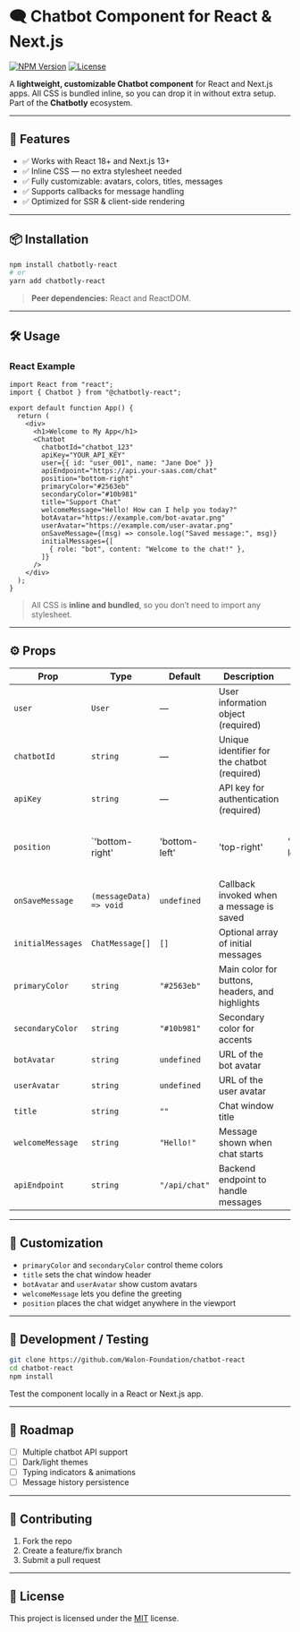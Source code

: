 
# 🗨️ Chatbot Component for React & Next.js

[![NPM Version](https://img.shields.io/npm/v/@your-scope/chatbot-component?color=blue\&label=npm)](https://www.npmjs.com/package/@your-scope/chatbot-component)
[![License](https://img.shields.io/badge/license-MIT-green)](./LICENSE)

A **lightweight, customizable Chatbot component** for React and Next.js apps. All CSS is bundled inline, so you can drop it in without extra setup. Part of the **Chatbotly** ecosystem.

---

## 🚀 Features

* ✅ Works with React 18+ and Next.js 13+
* ✅ Inline CSS — no extra stylesheet needed
* ✅ Fully customizable: avatars, colors, titles, messages
* ✅ Supports callbacks for message handling
* ✅ Optimized for SSR & client-side rendering

---

## 📦 Installation

```bash
npm install chatbotly-react
# or
yarn add chatbotly-react
```

> **Peer dependencies:** React and ReactDOM.

---

## 🛠️ Usage

### React Example

```tsx
import React from "react";
import { Chatbot } from "@chatbotly-react";

export default function App() {
  return (
    <div>
      <h1>Welcome to My App</h1>
      <Chatbot
        chatbotId="chatbot_123"
        apiKey="YOUR_API_KEY"
        user={{ id: "user_001", name: "Jane Doe" }}
        apiEndpoint="https://api.your-saas.com/chat"
        position="bottom-right"
        primaryColor="#2563eb"
        secondaryColor="#10b981"
        title="Support Chat"
        welcomeMessage="Hello! How can I help you today?"
        botAvatar="https://example.com/bot-avatar.png"
        userAvatar="https://example.com/user-avatar.png"
        onSaveMessage={(msg) => console.log("Saved message:", msg)}
        initialMessages={[
          { role: "bot", content: "Welcome to the chat!" },
        ]}
      />
    </div>
  );
}
```

> All CSS is **inline and bundled**, so you don’t need to import any stylesheet.

---

## ⚙️ Props

| Prop              | Type                    | Default       | Description                                     |              |                  |                                       |
| ----------------- | ----------------------- | ------------- | ----------------------------------------------- | ------------ | ---------------- | ------------------------------------- |
| `user`            | `User`                  | —             | User information object (required)              |              |                  |                                       |
| `chatbotId`       | `string`                | —             | Unique identifier for the chatbot (required)    |              |                  |                                       |
| `apiKey`          | `string`                | —             | API key for authentication (required)           |              |                  |                                       |
| `position`        | \`'bottom-right'        | 'bottom-left' | 'top-right'                                     | 'top-left'\` | `'bottom-right'` | Position of the chatbot on the screen |
| `onSaveMessage`   | `(messageData) => void` | `undefined`   | Callback invoked when a message is saved        |              |                  |                                       |
| `initialMessages` | `ChatMessage[]`         | `[]`          | Optional array of initial messages              |              |                  |                                       |
| `primaryColor`    | `string`                | `"#2563eb"` | Main color for buttons, headers, and highlights |              |                  |                                       |
| `secondaryColor`  | `string`                | `"#10b981"` | Secondary color for accents                     |              |                  |                                       |
| `botAvatar`       | `string`                | `undefined`   | URL of the bot avatar                           |              |                  |                                       |
| `userAvatar`      | `string`                | `undefined`   | URL of the user avatar                          |              |                  |                                       |
| `title`           | `string`                | `""`          | Chat window title                               |              |                  |                                       |
| `welcomeMessage`  | `string`                | `"Hello!"`    | Message shown when chat starts                  |              |                  |                                       |
| `apiEndpoint`     | `string`                | `"/api/chat"` | Backend endpoint to handle messages             |              |                  |                                       |

---

## 🎨 Customization

* `primaryColor` and `secondaryColor` control theme colors
* `title` sets the chat window header
* `botAvatar` and `userAvatar` show custom avatars
* `welcomeMessage` lets you define the greeting
* `position` places the chat widget anywhere in the viewport

---

## 🧪 Development / Testing

```bash
git clone https://github.com/Walon-Foundation/chatbot-react
cd chatbot-react
npm install
```

Test the component locally in a React or Next.js app.

---

## 📖 Roadmap

* [ ] Multiple chatbot API support
* [ ] Dark/light themes
* [ ] Typing indicators & animations
* [ ] Message history persistence

---

## 🤝 Contributing

1. Fork the repo
2. Create a feature/fix branch
3. Submit a pull request

---

## 📄 License

This project is licensed under the [MIT](./LICENSE) license.

